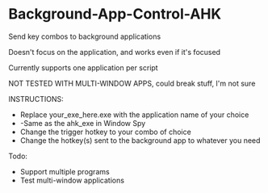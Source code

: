 # Background-App-Control-AHK
Send key combos to background applications

Doesn't focus on the application, and works even if it's focused

Currently supports one application per script

NOT TESTED WITH MULTI-WINDOW APPS, could break stuff, I'm not sure

INSTRUCTIONS:
- Replace your_exe_here.exe with the application name of your choice
-   -Same as the ahk_exe in Window Spy
- Change the trigger hotkey to your combo of choice
- Change the hotkey(s) sent to the background app to whatever you need

Todo: 
- Support multiple programs
- Test multi-window applications
